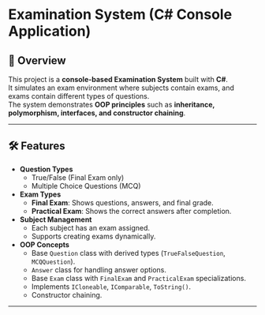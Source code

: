 # Examination System (C# Console Application)

## 📌 Overview
This project is a **console-based Examination System** built with **C#**.  
It simulates an exam environment where subjects contain exams, and exams contain different types of questions.  
The system demonstrates **OOP principles** such as **inheritance, polymorphism, interfaces, and constructor chaining**.

---

## 🛠 Features
- **Question Types**
  - True/False (Final Exam only)
  - Multiple Choice Questions (MCQ)
- **Exam Types**
  - **Final Exam**: Shows questions, answers, and final grade.
  - **Practical Exam**: Shows the correct answers after completion.
- **Subject Management**
  - Each subject has an exam assigned.
  - Supports creating exams dynamically.
- **OOP Concepts**
  - Base `Question` class with derived types (`TrueFalseQuestion`, `MCQQuestion`).
  - `Answer` class for handling answer options.
  - Base `Exam` class with `FinalExam` and `PracticalExam` specializations.
  - Implements `ICloneable`, `IComparable`, `ToString()`.
  - Constructor chaining.

---

